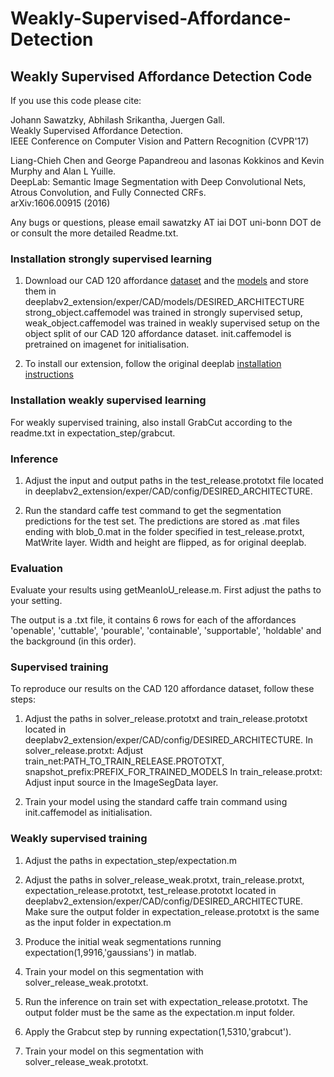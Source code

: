 # Weakly-Supervised-Affordance-Detection

## Weakly Supervised Affordance Detection Code
If you use this code please cite:  

Johann Sawatzky, Abhilash Srikantha, Juergen Gall.  
Weakly Supervised Affordance Detection.  
IEEE Conference on Computer Vision and Pattern Recognition (CVPR'17)  


Liang-Chieh Chen and George Papandreou and Iasonas Kokkinos and Kevin Murphy and Alan L Yuille.  
DeepLab: Semantic Image Segmentation with Deep Convolutional Nets, Atrous Convolution, and Fully Connected CRFs.  
arXiv:1606.00915 (2016)  

Any bugs or questions, please email sawatzky AT iai DOT uni-bonn DOT de or consult the more detailed Readme.txt.  

### Installation strongly supervised learning

1. Download our CAD 120 affordance <a href="http://doi.org/10.5281/zenodo.495570">dataset</a> and the <a href="https://drive.google.com/drive/folders/0B_UStGLO8ul3enBlQUdLcFFmQjA?usp=sharing">models</a> and store them in deeplabv2_extension/exper/CAD/models/DESIRED_ARCHITECTURE    
strong_object.caffemodel was trained in strongly supervised setup, weak_object.caffemodel was trained in weakly supervised setup on the object split of our CAD 120 affordance dataset. init.caffemodel is pretrained on imagenet for initialisation.

2. To install our extension, follow the original deeplab <a href="https://bitbucket.org/aquariusjay/deeplab-public-ver2">installation instructions</a>


### Installation weakly supervised learning

For weakly supervised training, also install GrabCut according to the readme.txt in expectation_step/grabcut.

### Inference

1. Adjust the input and output paths in the test_release.prototxt file located in deeplabv2_extension/exper/CAD/config/DESIRED_ARCHITECTURE.   

2. Run the standard caffe test command to get the segmentation predictions for the test set. The predictions are stored as .mat files ending with blob_0.mat in the folder specified in test_release.protxt, MatWrite layer. Width and height are flipped, as for original deeplab.

### Evaluation

Evaluate your results using getMeanIoU_release.m. First adjust the paths to your setting. 

The output is a .txt file, it contains 6 rows for each of the affordances 'openable', 'cuttable', 'pourable', 'containable', 'supportable', 'holdable' and the background (in this order).

### Supervised training

To reproduce our results on the CAD 120 affordance dataset, follow these steps:

1. Adjust the paths in solver_release.prototxt and train_release.prototxt located in deeplabv2_extension/exper/CAD/config/DESIRED_ARCHITECTURE. 
In solver_release.protxt: Adjust train_net:PATH_TO_TRAIN_RELEASE.PROTOTXT, snapshot_prefix:PREFIX_FOR_TRAINED_MODELS
In train_release.protxt: Adjust input source in the ImageSegData layer.

2. Train your model using the standard caffe train command using init.caffemodel as initialisation.

### Weakly supervised training

1. Adjust the paths in expectation_step/expectation.m  

2. Adjust the paths in solver_release_weak.protxt, train_release.protxt, expectation_release.prototxt, test_release.prototxt located in deeplabv2_extension/exper/CAD/config/DESIRED_ARCHITECTURE.  
Make sure the output folder in expectation_release.prototxt is the same as the input folder in expectation.m

3. Produce the initial weak segmentations running expectation(1,9916,'gaussians') in matlab. 

4. Train your model on this segmentation with solver_release_weak.prototxt.

5. Run the inference on train set with expectation_release.prototxt. The output folder must be the same as the expectation.m input folder.

6. Apply the Grabcut step by running expectation(1,5310,'grabcut'). 

7. Train your model on this segmentation with solver_release_weak.prototxt.
